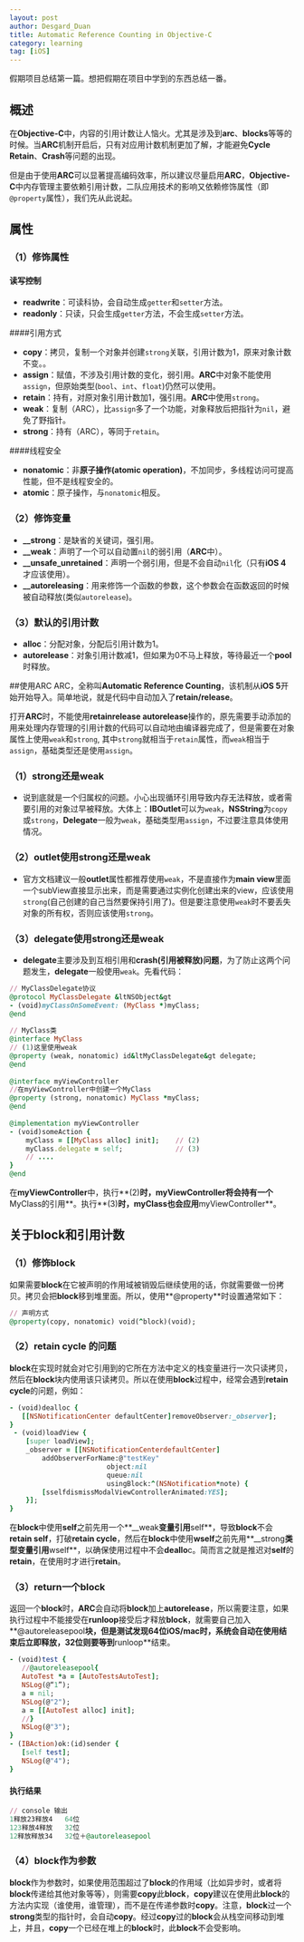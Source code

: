 ```yaml
---
layout: post
author: Desgard_Duan
title: Automatic Reference Counting in Objective-C
category: learning
tag: [iOS]
---
```

假期项目总结第一篇。想把假期在项目中学到的东西总结一番。

## 概述

在**Objective-C**中，内容的引用计数让人恼火。尤其是涉及到**arc**、**blocks**等等的时候。当**ARC**机制开启后，只有对应用计数机制更加了解，才能避免**Cycle Retain**、**Crash**等问题的出现。

但是由于使用**ARC**可以显著提高编码效率，所以建议尽量启用**ARC**，**Objective-C**中内存管理主要依赖引用计数，二队应用技术的影响又依赖修饰属性（即`@property`属性），我们先从此说起。

<!-- more -->

## 属性

### （1）修饰属性

#### 读写控制

* **readwrite**：可读科协，会自动生成`getter`和`setter`方法。
* **readonly**：只读，只会生成`getter`方法，不会生成`setter`方法。

####引用方式
* **copy**：拷贝，复制一个对象并创建`strong`关联，引用计数为1，原来对象计数不变。。
* **assign**：赋值，不涉及引用计数的变化，弱引用。**ARC**中对象不能使用`assign`，但原始类型(`bool`、`int`、`float`)仍然可以使用。
* **retain**：持有，对原对象引用计数加1，强引用。**ARC**中使用`strong`。
* **weak**：复制（ARC），比`assign`多了一个功能，对象释放后把指针为`nil`，避免了野指针。
* **strong**：持有（ARC），等同于`retain`。

####线程安全
* **nonatomic**：非**原子操作(atomic operation)**，不加同步，多线程访问可提高性能，但不是线程安全的。
* **atomic**：原子操作，与`nonatomic`相反。

### （2）修饰变量
* **__strong**：是缺省的关键词，强引用。
* **__weak**：声明了一个可以自动置`nil`的弱引用（**ARC**中）。
* **__unsafe_unretained**：声明一个弱引用，但是不会自动`nil`化（只有**iOS 4** 才应该使用）。
* **__autoreleasing**：用来修饰一个函数的参数，这个参数会在函数返回的时候被自动释放(类似`autorelease`)。

### （3）默认的引用计数
* **alloc**：分配对象，分配后引用计数为1。
* **autorelease**：对象引用计数减1，但如果为0不马上释放，等待最近一个**pool**时释放。

##使用ARC
ARC，全称叫**Automatic Reference Counting**，该机制从**iOS 5**开始开始导入。简单地说，就是代码中自动加入了**retain/release**。

打开**ARC**时，不能使用**retainrelease autorelease**操作的，原先需要手动添加的用来处理内存管理的引用计数的代码可以自动地由编译器完成了，但是需要在对象属性上使用`weak`和`strong`, 其中`strong`就相当于`retain`属性，而`weak`相当于`assign`，基础类型还是使用`assign`。

### （1）strong还是weak
* 说到底就是一个归属权的问题。小心出现循环引用导致内存无法释放，或者需要引用的对象过早被释放。大体上：**IBOutlet**可以为`weak`，**NSString**为`copy`或`strong`，**Delegate**一般为`weak`，基础类型用`assign`，不过要注意具体使用情况。

### （2）outlet使用strong还是weak
* 官方文档建议一般**outlet**属性都推荐使用`weak`，不是直接作为**main view**里面一个subView直接显示出来，而是需要通过实例化创建出来的view，应该使用`strong`(自己创建的自己当然要保持引用了)。但是要注意使用`weak`时不要丢失对象的所有权，否则应该使用`strong`。

### （3）delegate使用strong还是weak
* **delegate**主要涉及到互相引用和**crash(引用被释放)问题**，为了防止这两个问题发生，**delegate**一般使用`weak`。先看代码：

~~~ruby
// MyClassDelegate协议
@protocol MyClassDelegate &ltNSObject&gt
- (void)myClassOnSomeEvent: (MyClass *)myClass;
@end
 
// MyClass类
@interface MyClass
// (1)这里使用weak
@property (weak, nonatomic) id&ltMyClassDelegate&gt delegate;   
@end
 
@interface myViewController
//在myViewController中创建一个MyClass
@property (strong, nonatomic) MyClass *myClass;
@end
 
@implementation myViewController
- (void)someAction {
    myClass = [[MyClass alloc] init];    // (2)
    myClass.delegate = self;             // (3)
    // ....
}
@end
~~~

在**myViewController**中，执行**(2)**时，**myViewController**将会持有一个**MyClass的引用**。执行**(3)**时，**myClass**也会应用**myViewController**。

## 关于block和引用计数

### （1）修饰block

如果需要**block**在它被声明的作用域被销毁后继续使用的话，你就需要做一份拷贝。拷贝会把**block**移到堆里面。所以，使用**@property**时设置通常如下：

~~~ruby
// 声明方式
@property(copy, nonatomic) void(^block)(void);
~~~

### （2）retain cycle 的问题

**block**在实现时就会对它引用到的它所在方法中定义的栈变量进行一次只读拷贝，然后在**block**块内使用该只读拷贝。所以在使用**block**过程中，经常会遇到**retain cycle**的问题，例如：

~~~ruby
- (void)dealloc {
   [[NSNotificationCenter defaultCenter]removeObserver:_observer];
}
 - (void)loadView {
    [super loadView];
    _observer = [[NSNotificationCenterdefaultCenter] 
        addObserverForName:@"testKey"
                        object:nil
                        queue:nil
                        usingBlock:^(NSNotification*note) {
        [sselfdismissModalViewControllerAnimated:YES];
    }];
}
~~~

在**block**中使用**self**之前先用一个**__weak**变量引用**self**，导致**block**不会**retain self**，打破**retain cycle**，然后在**block**中使用**wself**之前先用**__strong**类型变量引用**wself**，以确保使用过程中不会**deallo**c。简而言之就是推迟对**self**的**retain**，在使用时才进行**retain**。

### （3）return一个block

返回一个**block**时，**ARC**会自动将**block**加上**autorelease**，所以需要注意，如果执行过程中不能接受在**runloop**接受后才释放**block**，就需要自己加入**@autoreleasepool**块，但是测试发现64位iOS/mac时，系统会自动在使用结束后立即释放，32位则要等到**runloop**结束。

~~~ruby
- (void)test {
   //@autoreleasepool{
   AutoTest *a = [AutoTestsAutoTest];
   NSLog(@“1”);
   a = nil;
   NSLog(@"2");
   a = [[AutoTest alloc] init];
   //}
   NSLog(@"3");
}
- (IBAction)ok:(id)sender {
   [self test];
   NSLog(@"4");
}
~~~

#### 执行结果

~~~ruby
// console 输出
1释放23释放4   64位
123释放4释放   32位
12释放释放34   32位＋@autoreleasepool
~~~

### （4）block作为参数

**block**作为参数时，如果使用范围超过了**block**的作用域（比如异步时，或者将**block**传递给其他对象等等），则需要**copy**此**block**，**copy**建议在使用此**block**的方法内实现（谁使用，谁管理），而不是在传递参数时**copy**。注意，**block**过一个**strong**类型的指针时，会自动**copy**。经过**copy**过的**block**会从栈空间移动到堆上，并且，**copy**一个已经在堆上的**block**时，此**block**不会受影响。